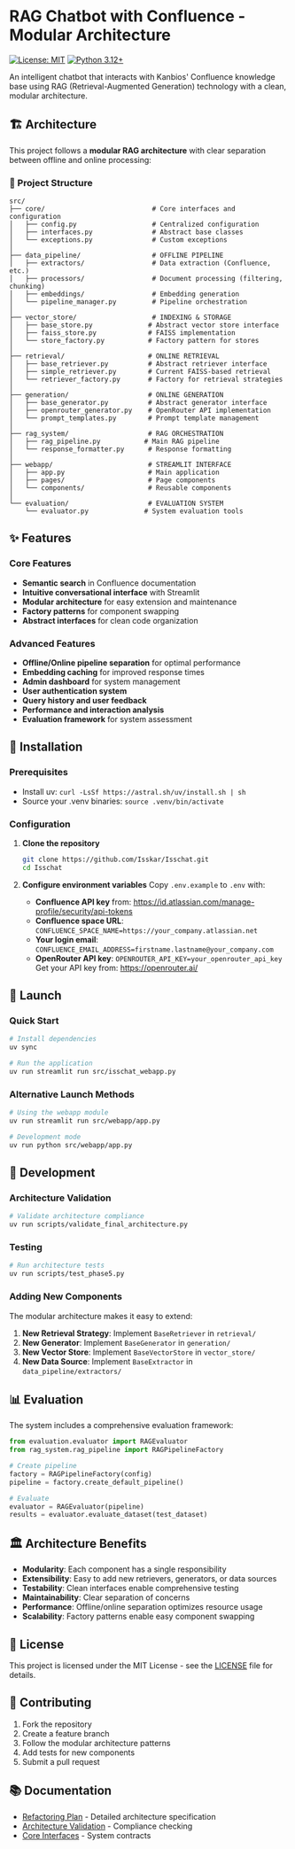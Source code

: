 # RAG Chatbot with Confluence - Modular Architecture

[![License: MIT](https://img.shields.io/badge/License-MIT-yellow.svg)](https://github.com/Isskar/Isschat/blob/main/LICENSE)
[![Python 3.12+](https://img.shields.io/badge/Python-3.12+-blue.svg)](https://www.python.org/downloads/)

An intelligent chatbot that interacts with Kanbios' Confluence knowledge base using RAG (Retrieval-Augmented Generation) technology with a clean, modular architecture.

## 🏗️ Architecture

This project follows a **modular RAG architecture** with clear separation between offline and online processing:

### 📁 Project Structure

```
src/
├── core/                           # Core interfaces and configuration
│   ├── config.py                   # Centralized configuration
│   ├── interfaces.py               # Abstract base classes
│   └── exceptions.py               # Custom exceptions
│
├── data_pipeline/                  # OFFLINE PIPELINE
│   ├── extractors/                 # Data extraction (Confluence, etc.)
│   ├── processors/                 # Document processing (filtering, chunking)
│   ├── embeddings/                 # Embedding generation
│   └── pipeline_manager.py         # Pipeline orchestration
│
├── vector_store/                   # INDEXING & STORAGE
│   ├── base_store.py              # Abstract vector store interface
│   ├── faiss_store.py             # FAISS implementation
│   └── store_factory.py           # Factory pattern for stores
│
├── retrieval/                     # ONLINE RETRIEVAL
│   ├── base_retriever.py          # Abstract retriever interface
│   ├── simple_retriever.py        # Current FAISS-based retrieval
│   └── retriever_factory.py       # Factory for retrieval strategies
│
├── generation/                    # ONLINE GENERATION
│   ├── base_generator.py          # Abstract generator interface
│   ├── openrouter_generator.py    # OpenRouter API implementation
│   └── prompt_templates.py        # Prompt template management
│
├── rag_system/                    # RAG ORCHESTRATION
│   ├── rag_pipeline.py           # Main RAG pipeline
│   └── response_formatter.py      # Response formatting
│
├── webapp/                        # STREAMLIT INTERFACE
│   ├── app.py                     # Main application
│   ├── pages/                     # Page components
│   └── components/                # Reusable components
│
└── evaluation/                    # EVALUATION SYSTEM
    └── evaluator.py              # System evaluation tools
```

## ✨ Features

### Core Features
- **Semantic search** in Confluence documentation
- **Intuitive conversational interface** with Streamlit
- **Modular architecture** for easy extension and maintenance
- **Factory patterns** for component swapping
- **Abstract interfaces** for clean code organization

### Advanced Features
- **Offline/Online pipeline separation** for optimal performance
- **Embedding caching** for improved response times
- **Admin dashboard** for system management
- **User authentication system**
- **Query history and user feedback**
- **Performance and interaction analysis**
- **Evaluation framework** for system assessment

## 🚀 Installation

### Prerequisites
- Install uv: `curl -LsSf https://astral.sh/uv/install.sh | sh`
- Source your .venv binaries: `source .venv/bin/activate`

### Configuration

1. **Clone the repository**
   ```bash
   git clone https://github.com/Isskar/Isschat.git
   cd Isschat
   ```

2. **Configure environment variables**
   Copy `.env.example` to `.env` with:
   
   - **Confluence API key** from: https://id.atlassian.com/manage-profile/security/api-tokens
   - **Confluence space URL**: `CONFLUENCE_SPACE_NAME=https://your_company.atlassian.net`
   - **Your login email**: `CONFLUENCE_EMAIL_ADDRESS=firstname.lastname@your_company.com`
   - **OpenRouter API key**: `OPENROUTER_API_KEY=your_openrouter_api_key`
     Get your API key from: https://openrouter.ai/

## 🎯 Launch

### Quick Start
```bash
# Install dependencies
uv sync

# Run the application
uv run streamlit run src/isschat_webapp.py
```

### Alternative Launch Methods
```bash
# Using the webapp module
uv run streamlit run src/webapp/app.py

# Development mode
uv run python src/webapp/app.py
```

## 🔧 Development

### Architecture Validation
```bash
# Validate architecture compliance
uv run scripts/validate_final_architecture.py
```

### Testing
```bash
# Run architecture tests
uv run scripts/test_phase5.py
```

### Adding New Components

The modular architecture makes it easy to extend:

1. **New Retrieval Strategy**: Implement `BaseRetriever` in `retrieval/`
2. **New Generator**: Implement `BaseGenerator` in `generation/`
3. **New Vector Store**: Implement `BaseVectorStore` in `vector_store/`
4. **New Data Source**: Implement `BaseExtractor` in `data_pipeline/extractors/`

## 📊 Evaluation

The system includes a comprehensive evaluation framework:

```python
from evaluation.evaluator import RAGEvaluator
from rag_system.rag_pipeline import RAGPipelineFactory

# Create pipeline
factory = RAGPipelineFactory(config)
pipeline = factory.create_default_pipeline()

# Evaluate
evaluator = RAGEvaluator(pipeline)
results = evaluator.evaluate_dataset(test_dataset)
```

## 🏛️ Architecture Benefits

- **Modularity**: Each component has a single responsibility
- **Extensibility**: Easy to add new retrievers, generators, or data sources
- **Testability**: Clean interfaces enable comprehensive testing
- **Maintainability**: Clear separation of concerns
- **Performance**: Offline/online separation optimizes resource usage
- **Scalability**: Factory patterns enable easy component swapping

## 📝 License

This project is licensed under the MIT License - see the [LICENSE](LICENSE) file for details.

## 🤝 Contributing

1. Fork the repository
2. Create a feature branch
3. Follow the modular architecture patterns
4. Add tests for new components
5. Submit a pull request

## 📚 Documentation

- [Refactoring Plan](REFACTORING_PLAN.md) - Detailed architecture specification
- [Architecture Validation](scripts/validate_final_architecture.py) - Compliance checking
- [Core Interfaces](src/core/interfaces.py) - System contracts
